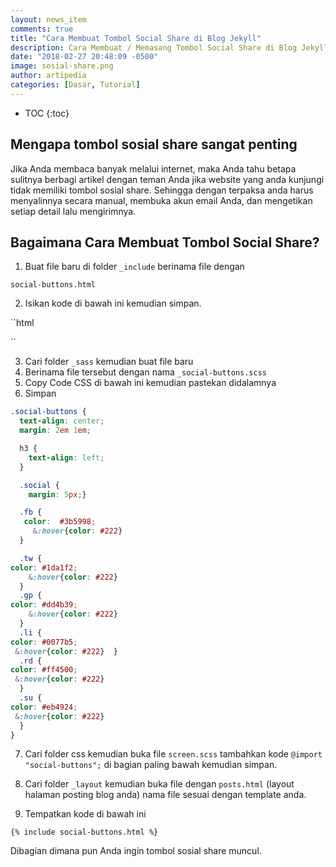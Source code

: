```yaml
---
layout: news_item
comments: true
title: "Cara Membuat Tombol Social Share di Blog Jekyll"
description: Cara Membuat / Memasang Tombol Social Share di Blog Jekyll dengan mudah tanpa javascript bagi pemula.
date: "2018-02-27 20:48:09 -0500"
image: sosial-share.png
author: artipedia
categories: [Dasar, Tutorial]
---
```

* TOC
{:toc}

## Mengapa tombol sosial share sangat penting

Jika Anda membaca banyak melalui internet, maka Anda tahu betapa sulitnya berbagi artikel dengan teman Anda jika website yang anda kunjungi tidak memiliki tombol sosial share. Sehingga dengan terpaksa anda harus menyalinnya secara manual, membuka akun email Anda, dan mengetikan setiap detail lalu mengirimnya.

## Bagaimana Cara Membuat Tombol Social Share?

1. Buat file baru di folder `_include` berinama file dengan

`social-buttons.html`

2. Isikan kode di bawah ini kemudian simpan.

``html
<div class="social-buttons">
<a href="https://facebook.com/sharer.php?u={{ site.url }}{{ page.url }}" rel="nofollow" target="_blank" title="Share on Facebook" class="z-2 z-h social fb" onclick="window.open(this.href, 'mywin', 'left=20,top=20,width=500,height=500,toolbar=1,resizable=0'); return false;"><i class="fa fa-facebook-square fa-2x" aria-hidden="true"></i></a>
<a href="https://twitter.com/intent/tweet?text={{ page.title }}&url={{ site.url }}{{ page.url }}&via=bootyocean18" rel="nofollow" target="_blank" title="Share on Twitter" class="z-2 z-h social tw" onclick="window.open(this.href, 'mywin','left=20,top=20,width=500,height=500,toolbar=1,resizable=0'); return false;"><i class="fa fa-twitter-square fa-2x" aria-hidden="true"></i></a>
<a href="https://plus.google.com/share?url={{ site.url }}{{ page.url }}" rel="nofollow" target="_blank" title="Share on Google+" class="z-2 z-h social gp" onclick="window.open(this.href, 'mywin','left=20,top=20,width=500,height=500,toolbar=1,resizable=0'); return false;"><i class="fa fa-google-plus-square fa-2x" aria-hidden="true"></i></a>
<a href="http://www.linkedin.com/shareArticle?mini=true&url={{ site.url }}{{ page.url }}&title={{ page.title }}&summary={{ page.summary }}&source={{ site.url }}" rel="nofollow" target="_blank" title="Share On LinkedIn" class="z-2 z-h social li" onclick="window.open(this.href, 'mywin','left=20,top=20,width=500,height=500,toolbar=1,resizable=0'); return false;"><i class="fa fa-linkedin-square fa-2x" aria-hidden="true"></i></a>
<a href="http://www.reddit.com/submit?url={{ site.url }}{{ page.url }}&title={{ page.title }}" rel="nofollow" target="_blank" title="Share On Reddit" class="z-2 z-h social rd" onclick="window.open(this.href, 'mywin','left=20,top=20,width=500,height=500,toolbar=1,resizable=0'); return false;"><i class="fa fa-reddit-square fa-2x" aria-hidden="true"></i></a>
<a href="http://www.stumbleupon.com/submit?url={{ site.url }}{{ page.url }}&title={{ page.title }}" rel="nofollow" target="_blank" title="Stumble This Page" class="z-2 z-h social su" onclick="window.open(this.href, 'mywin','left=20,top=20,width=500,height=500,toolbar=1,resizable=0'); return false;"><i class="fa fa-stumbleupon-circle fa-2x" aria-hidden="true"></i></a>
</div>

``


3. Cari folder `_sass` kemudian buat file baru
4. Berinama file tersebut dengan  nama `_social-buttons.scss`
5. Copy Code CSS di bawah ini kemudian pastekan didalamnya
6. Simpan


```css
.social-buttons {
  text-align: center;
  margin: 2em 1em;

  h3 {
    text-align: left;
  }

  .social {
    margin: 5px;}

  .fb {
   color:  #3b5998;
     &:hover{color: #222}
  }

  .tw {
color: #1da1f2;
    &:hover{color: #222}
  }
  .gp {
color: #dd4b39;
    &:hover{color: #222}
  }
  .li {
color: #0077b5;
 &:hover{color: #222}  }
  .rd {
color: #ff4500;
 &:hover{color: #222}
  }
  .su {
color: #eb4924;
 &:hover{color: #222}
  }
}

```


7. Cari folder css kemudian buka file <code>screen.scss</code>  tambahkan kode  <code>@import "social-buttons";</code> di bagian paling bawah kemudian simpan.

8. Cari folder <code>_layout</code> kemudian buka file dengan <code>posts.html</code> (layout halaman posting blog anda) nama file sesuai dengan template anda.

9. Tempatkan kode di bawah ini 

```
{% include social-buttons.html %}

```


Dibagian dimana pun Anda ingin tombol sosial share muncul.

